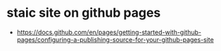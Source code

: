 # staic site on github pages
* https://docs.github.com/en/pages/getting-started-with-github-pages/configuring-a-publishing-source-for-your-github-pages-site
